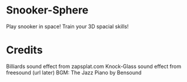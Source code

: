 # Snooker-Sphere

Play snooker in space! Train your 3D spacial skills!

# Credits

Billiards sound effect from zapsplat.com
Knock-Glass sound effect from freesound (url later)
BGM: The Jazz Piano by Bensound
